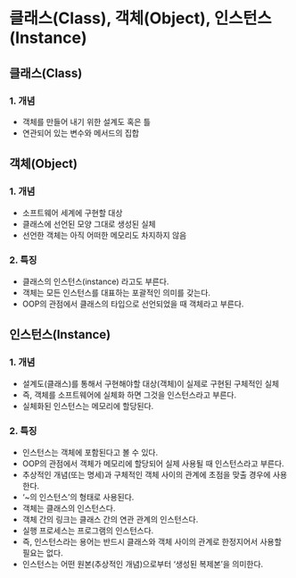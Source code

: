 # 클래스(Class), 객체(Object), 인스턴스(Instance)

## 클래스(Class)

### 1. 개념

- 객체를 만들어 내기 위한 설계도 혹은 틀
- 연관되어 있는 변수와 메서드의 집합

## 객체(Object)

### 1. 개념

- 소프트웨어 세계에 구현할 대상
- 클래스에 선언된 모양 그대로 생성된 실체
- 선언한 객체는 아직 어떠한 메모리도 차지하지 않음

### 2. 특징

- 클래스의 인스턴스(instance) 라고도 부른다.
- 객체는 모든 인스턴스를 대표하는 포괄적인 의미를 갖는다.
- OOP의 관점에서 클래스의 타입으로 선언되었을 때 객체라고 부른다.

## 인스턴스(Instance)

### 1. 개념

- 설계도(클래스)를 통해서 구현해야할 대상(객체)이 실제로 구현된 구체적인 실체
- 즉, 객체를 소프트웨어에 실체화 하면 그것을 인스턴스라고 부른다.
- 실체화된 인스턴스는 메모리에 할당된다.

### 2. 특징

- 인스턴스는 객체에 포함된다고 볼 수 있다.
- OOP의 관점에서 객체가 메모리에 할당되어 실제 사용될 때 인스턴스라고 부른다.
- 추상적인 개념(또는 명세)과 구체적인 객체 사이의 관계에 초점을 맞출 경우에 사용한다.
- ‘~의 인스턴스’의 형태로 사용된다.
- 객체는 클래스의 인스턴스다.
- 객체 간의 링크는 클래스 간의 연관 관계의 인스턴스다.
- 실행 프로세스는 프로그램의 인스턴스다.
- 즉, 인스턴스라는 용어는 반드시 클래스와 객체 사이의 관계로 한정지어서 사용할 필요는 없다.
- 인스턴스는 어떤 원본(추상적인 개념)으로부터 ‘생성된 복제본’을 의미한다.

